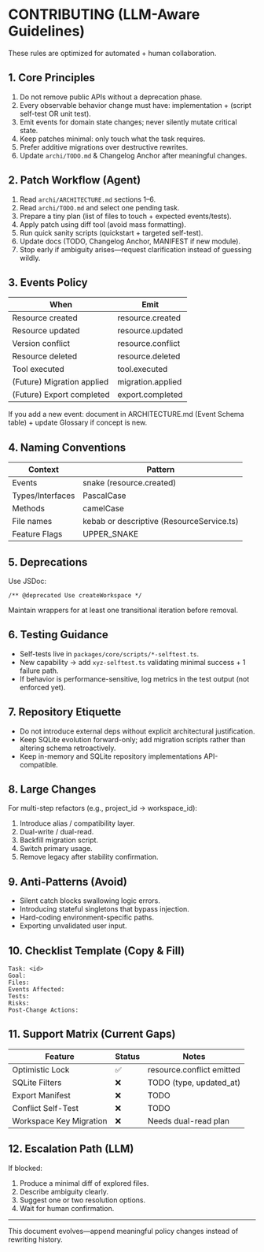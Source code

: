 # CONTRIBUTING (LLM-Aware Guidelines)

These rules are optimized for automated + human collaboration.

## 1. Core Principles
1. Do not remove public APIs without a deprecation phase.
2. Every observable behavior change must have: implementation + (script self-test OR unit test).
3. Emit events for domain state changes; never silently mutate critical state.
4. Keep patches minimal: only touch what the task requires.
5. Prefer additive migrations over destructive rewrites.
6. Update `archi/TODO.md` & Changelog Anchor after meaningful changes.

## 2. Patch Workflow (Agent)
1. Read `archi/ARCHITECTURE.md` sections 1–6.
2. Read `archi/TODO.md` and select one pending task.
3. Prepare a tiny plan (list of files to touch + expected events/tests).
4. Apply patch using diff tool (avoid mass formatting).
5. Run quick sanity scripts (quickstart + targeted self-test).
6. Update docs (TODO, Changelog Anchor, MANIFEST if new module).
7. Stop early if ambiguity arises—request clarification instead of guessing wildly.

## 3. Events Policy
| When | Emit |
|------|------|
| Resource created | resource.created |
| Resource updated | resource.updated |
| Version conflict | resource.conflict |
| Resource deleted | resource.deleted |
| Tool executed | tool.executed |
| (Future) Migration applied | migration.applied |
| (Future) Export completed | export.completed |

If you add a new event: document in ARCHITECTURE.md (Event Schema table) + update Glossary if concept is new.

## 4. Naming Conventions
| Context | Pattern |
|---------|--------|
| Events | snake (resource.created) |
| Types/Interfaces | PascalCase |
| Methods | camelCase |
| File names | kebab or descriptive (ResourceService.ts) |
| Feature Flags | UPPER_SNAKE |

## 5. Deprecations
Use JSDoc:
```
/** @deprecated Use createWorkspace */
```
Maintain wrappers for at least one transitional iteration before removal.

## 6. Testing Guidance
- Self-tests live in `packages/core/scripts/*-selftest.ts`.
- New capability → add `xyz-selftest.ts` validating minimal success + 1 failure path.
- If behavior is performance-sensitive, log metrics in the test output (not enforced yet).

## 7. Repository Etiquette
- Do not introduce external deps without explicit architectural justification.
- Keep SQLite evolution forward-only; add migration scripts rather than altering schema retroactively.
- Keep in-memory and SQLite repository implementations API-compatible.

## 8. Large Changes
For multi-step refactors (e.g., project_id → workspace_id):
1. Introduce alias / compatibility layer.
2. Dual-write / dual-read.
3. Backfill migration script.
4. Switch primary usage.
5. Remove legacy after stability confirmation.

## 9. Anti-Patterns (Avoid)
- Silent catch blocks swallowing logic errors.
- Introducing stateful singletons that bypass injection.
- Hard-coding environment-specific paths.
- Exporting unvalidated user input.

## 10. Checklist Template (Copy & Fill)
```
Task: <id>
Goal:
Files:
Events Affected:
Tests:
Risks:
Post-Change Actions:
```

## 11. Support Matrix (Current Gaps)
| Feature | Status | Notes |
|---------|--------|-------|
| Optimistic Lock | ✅ | resource.conflict emitted |
| SQLite Filters | ❌ | TODO (type, updated_at) |
| Export Manifest | ❌ | TODO |
| Conflict Self-Test | ❌ | TODO |
| Workspace Key Migration | ❌ | Needs dual-read plan |

## 12. Escalation Path (LLM)
If blocked:
1. Produce a minimal diff of explored files.
2. Describe ambiguity clearly.
3. Suggest one or two resolution options.
4. Wait for human confirmation.

---
This document evolves—append meaningful policy changes instead of rewriting history.
